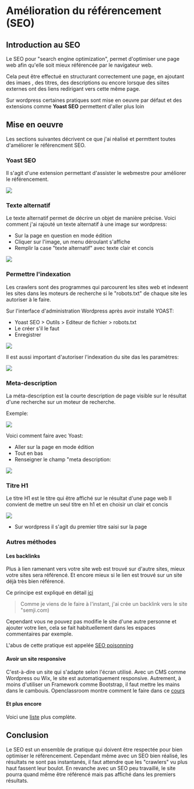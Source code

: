 # Amélioration du référencement (SEO)

## Introduction au SEO

Le SEO pour "search engine optimization", permet d'optimiser une page web afin qu'elle soit mieux référencée par le navigateur web. 

Cela peut être effectué en structurant correctement une page, en ajoutant des imaes , des titres, des descriptions ou encore lorsque des siites externes ont des liens redirigant vers cette même page.

Sur wordpress certaines pratiques sont mise en oeuvre par défaut et des extensions comme **Yoast SEO** permettent d'aller plus loin

## Mise en oeuvre

Les sections suivantes décrivent ce que j'ai réalisé et permttent toutes d'améliorer le référencment SEO.

### Yoast SEO

Il s'agit d'une extension permettant d'assister le webmestre pour améliorer le référencement.

![](https://raw.githubusercontent.com/1Tyron140/doc/main/images/zootickoon/yoast.PNG)

### Texte alternatif

Le texte alternatif permet de décrire un objet de manière précise.
Voici comment j'ai rajouté un texte alternatif à une image sur wordpress:

* Sur la page en question en mode édition
* Cliquer sur l'image, un menu déroulant s'affiche
* Remplir la case "texte alternatif" avec texte clair et concis

![](https://raw.githubusercontent.com/1Tyron140/doc/main/images/zootickoon/exemple_texte_alt.PNG)


### Permettre l'indexation

Les crawlers sont des programmes qui parcourent les sites web et indexent les sites dans les moteurs de recherche si le "robots.txt" de chaque site les autoriser à le faire.

Sur l'interface d'administration Wordpress après avoir installé YOAST:

* Yoast SEO > Outils > Editeur de fichier > robots.txt
* Le créer s'il le faut 
* Enregistrer

![](https://raw.githubusercontent.com/1Tyron140/doc/main/images/zootickoon/robots.PNG)


Il est aussi important d'autoriser l'indexation du site das les paramètres:

![](https://raw.githubusercontent.com/1Tyron140/doc/main/images/zootickoon/activer_visibilite.PNG)

### Meta-description

La méta-description est la courte description de page visible sur le résultat d'une recherche sur un moteur de recherche.

Exemple:

![](https://raw.githubusercontent.com/1Tyron140/doc/main/images/zootickoon/meta-description-exemple.png)

Voici comment faire avec Yoast:

* Aller sur la page en mode édition
* Tout en bas
* Renseigner le champ "meta description:

![](https://raw.githubusercontent.com/1Tyron140/doc/main/images/zootickoon/metadescription_animaux.PNG)

### Titre H1

Le titre H1 est le titre qui être affiché sur le résultat d'une page web
Il convient de mettre un seul titre en h1 et en choisir un clair et concis

![](https://raw.githubusercontent.com/1Tyron140/doc/main/images/zootickoon/titre-h1-google.png)

* Sur wordpress il s'agit du premier titre saisi sur la page

### Autres méthodes

#### Les backlinks

Plus à lien ramenant vers votre site web est trouvé sur d'autre sites, mieux votre sites sera référencé. Et encore mieux si le lien est trouvé sur un site déjà très bien référencé.

Ce principe est expliqué en détail [ici](https://semji.com/fr/guide/backlink-en-seo/)

> Comme je viens de le faire à l'instant, j'ai crée un backlink vers le site "semji.com)

Cependant vous ne pouvez pas modifie le site d'une autre personne et ajouter votre lien, cela se fait habituellement dans les espaces commentaires par exemple.

L'abus de cette pratique est appelée [SEO poisonning](https://www.google.com/url?sa=t&rct=j&q=&esrc=s&source=web&cd=&cad=rja&uact=8&ved=2ahUKEwiLo9TcouX-AhUtUKQEHRPgABcQFnoECAwQAQ&url=https%3A%2F%2Fwww.sekoia.io%2Ffr%2Fglossaire%2Fseo-poisoning%2F&usg=AOvVaw1O60ALwuIcCdF0ghsqgICu)

#### Avoir un site responsive

C'est-à-dire un site qui s'adapte selon l'écran utilisé. 
Avec un CMS comme Wordpress ou Wix, le site est automatiquement responsive.
Autrement, à moins d'utiliser un Framework comme Bootstrap, il faut mettre les mains dans le cambouis. 
Openclassroom montre comment le faire dans ce [cours](https://openclassrooms.com/fr/courses/1603881-creez-votre-site-web-avec-html5-et-css3/8061510-utilisez-le-responsive-design-avec-les-media-queries)


#### Et plus encore

Voici une [liste](https://blog.hubspot.fr/marketing/conseils-referencement-articles) plus complète.

## Conclusion

Le SEO est un ensemble de pratique qui doivent être respectée pour bien optimiser le référencement.
Cependant même avec un SEO bien réalisé, les résultats ne sont pas instantanés, il faut attendre que les "crawlers" vu plus haut fassent leur boulot.
En revanche avec un SEO peu travaillé, le site pourra quand même être référencé mais pas affiché dans les premiers résultats.



 